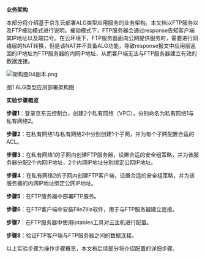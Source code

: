 **业务架构**

本部分将介绍基于京东云部署ALG类型应用服务的业务架构。本文档以FTP服务以及FTP被动模式进行说明。被动模式下，FTP服务器会通过response告知客户端其IP地址以及端口号。在云环境下，FTP服务器面向公网提供服务时，需要进行网络层的NAT转换，但是该NAT并不具备ALG功能，导致response报文中应用层返回的IP地址为FTP服务器的内网IP地址，从而客户端无法与FTP服务器建立有效的数据连接。

![架构图04副本.png](https://img1.jcloudcs.com/cms/8638e57f-e887-4588-ab9d-911ce471c9b020180712200624.png)

图1 ALG类型应用部署架构图

**实验步骤概览**

**步骤1**：登录京东云控制台，创建2个私有网络（VPC），分别命名为私有网络1与私有网络2。

**步骤2**：在私有网络1与私有网络2中分别创建1个子网，并为每个子网配置合适的ACL。

**步骤3**：在私有网络1的子网内创建FTP服务器，设置合适的安全组策略，并为该服务器分配2个内网IP地址，2个内网IP地址分别绑定公网IP地址。

**步骤4**：在私有网络2的子网内创建FTP客户端，设置合适的安全组策略，并为该服务器的内网IP地址绑定公网IP地址。

**步骤5**：在FTP服务器中部署FTP服务。

**步骤6**：在FTP客户端中安装FileZilla软件，用于与FTP服务器建立连接。

**步骤7**：在FTP服务器中使用iptables工具对云主机进行配置。

**步骤8**：验证FTP客户端与FTP服务器之间的数据连接。

以上实验步骤为操作步骤概览，本文档后续部分将介绍配置的详细步骤。